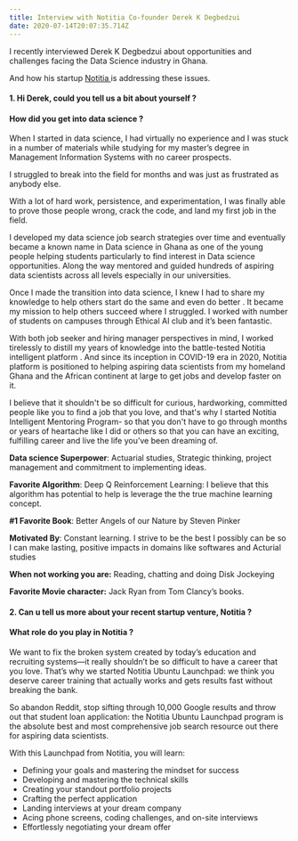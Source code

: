 ```yaml
---
title: Interview with Notitia Co-founder Derek K Degbedzui
date: 2020-07-14T20:07:35.714Z
---
```

I recently interviewed Derek K Degbedzui about opportunities and challenges facing the Data Science industry in Ghana.

And how his startup [Notitia ](https://notitia.site/)is addressing these issues.

#### **1. Hi Derek, could you tell us a bit about yourself ?**

#### **How did you get into data science ?**

When I started in data science, I had virtually no experience and I was stuck in a number of materials while studying for my master’s degree in Management Information Systems with no career prospects.

I struggled to break into the field for months and was just as frustrated as anybody else.

With a lot of hard work, persistence, and experimentation, I was finally able to prove those people wrong, crack the code, and land my first job in the field.

I developed my data science job search strategies over time and eventually became a known name in Data science in Ghana as one of the young people helping students particularly to find interest in Data science opportunities. Along the way mentored and guided hundreds of aspiring data scientists across all levels especially in our universities.

Once I made the transition into data science, I knew I had to share my knowledge to help others start do the same and even do better . It became my mission to help others succeed where I struggled. I worked with number of students on campuses through Ethical AI club and it’s been fantastic.

With both job seeker and hiring manager perspectives in mind, I worked tirelessly to distill my years of knowledge into the battle-tested Notitia intelligent platform . And since its inception in COVID-19 era in 2020, Notitia platform is positioned to helping aspiring data scientists from my homeland Ghana and the African continent at large to get jobs and develop faster on it.

I believe that it shouldn't be so difficult for curious, hardworking, committed people like you to find a job that you love, and that's why I started Notitia Intelligent Mentoring Program- so that you don't have to go through months or years of heartache like I did or others so that you can have an exciting, fulfilling career and live the life you’ve been dreaming of.

**Data science Superpower**: Actuarial studies, Strategic thinking, project management and commitment to implementing ideas.

**Favorite Algorithm**: Deep Q Reinforcement Learning: I believe that this algorithm has potential to help is leverage the the true machine learning concept.

**\#1 Favorite Book**: Better Angels of our Nature by Steven Pinker

**Motivated By**: Constant learning. I strive to be the best I possibly can be so I can make lasting, positive impacts in domains like softwares and Acturial studies

**When not working you are:** Reading, chatting and doing Disk Jockeying

**Favorite Movie character:** Jack Ryan from Tom Clancy’s books.



#### 2. Can u tell us more about your recent startup venture, Notitia ?

#### What role do you play in Notitia ?

We want to fix the broken system created by today’s education and recruiting systems—it really shouldn’t be so difficult to have a career that you love. That’s why we started Notitia Ubuntu Launchpad: we think you deserve career training that actually works and gets results fast without breaking the bank.

So abandon Reddit, stop sifting through 10,000 Google results and throw out that student loan application: the Notitia Ubuntu Launchpad program is the absolute best and most comprehensive job search resource out there for aspiring data scientists.

With this Launchpad from Notitia, you will learn:

* Defining your goals and mastering the mindset for success 
* Developing and mastering the technical skills
* Creating your standout portfolio projects
* Crafting the perfect application
* Landing interviews at your dream company
* Acing phone screens, coding challenges, and on-site interviews
* Effortlessly negotiating your dream offer
